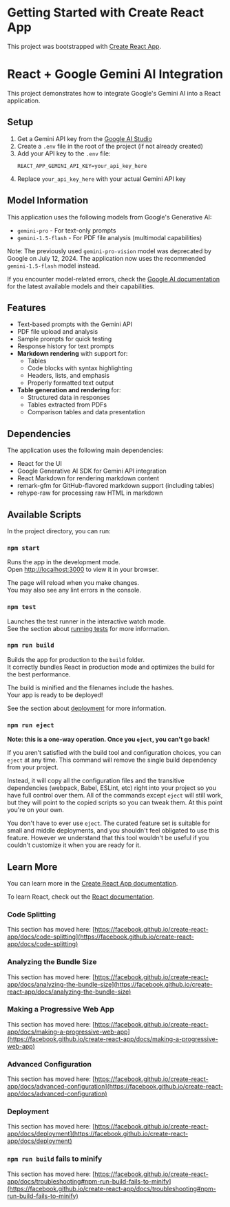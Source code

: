 # Getting Started with Create React App

This project was bootstrapped with [Create React App](https://github.com/facebook/create-react-app).

# React + Google Gemini AI Integration

This project demonstrates how to integrate Google's Gemini AI into a React application.

## Setup

1. Get a Gemini API key from the [Google AI Studio](https://makersuite.google.com/app/apikey)
2. Create a `.env` file in the root of the project (if not already created)
3. Add your API key to the `.env` file:
   ```
   REACT_APP_GEMINI_API_KEY=your_api_key_here
   ```
4. Replace `your_api_key_here` with your actual Gemini API key

## Model Information
This application uses the following models from Google's Generative AI:
- `gemini-pro` - For text-only prompts
- `gemini-1.5-flash` - For PDF file analysis (multimodal capabilities)

Note: The previously used `gemini-pro-vision` model was deprecated by Google on July 12, 2024. The application now uses the recommended `gemini-1.5-flash` model instead.

If you encounter model-related errors, check the [Google AI documentation](https://ai.google.dev/models/gemini) for the latest available models and their capabilities.

## Features
- Text-based prompts with the Gemini API
- PDF file upload and analysis
- Sample prompts for quick testing
- Response history for text prompts
- **Markdown rendering** with support for:
  - Tables
  - Code blocks with syntax highlighting
  - Headers, lists, and emphasis
  - Properly formatted text output
- **Table generation and rendering** for:
  - Structured data in responses
  - Tables extracted from PDFs
  - Comparison tables and data presentation

## Dependencies
The application uses the following main dependencies:
- React for the UI
- Google Generative AI SDK for Gemini API integration
- React Markdown for rendering markdown content
- remark-gfm for GitHub-flavored markdown support (including tables)
- rehype-raw for processing raw HTML in markdown

## Available Scripts

In the project directory, you can run:

### `npm start`

Runs the app in the development mode.\
Open [http://localhost:3000](http://localhost:3000) to view it in your browser.

The page will reload when you make changes.\
You may also see any lint errors in the console.

### `npm test`

Launches the test runner in the interactive watch mode.\
See the section about [running tests](https://facebook.github.io/create-react-app/docs/running-tests) for more information.

### `npm run build`

Builds the app for production to the `build` folder.\
It correctly bundles React in production mode and optimizes the build for the best performance.

The build is minified and the filenames include the hashes.\
Your app is ready to be deployed!

See the section about [deployment](https://facebook.github.io/create-react-app/docs/deployment) for more information.

### `npm run eject`

**Note: this is a one-way operation. Once you `eject`, you can't go back!**

If you aren't satisfied with the build tool and configuration choices, you can `eject` at any time. This command will remove the single build dependency from your project.

Instead, it will copy all the configuration files and the transitive dependencies (webpack, Babel, ESLint, etc) right into your project so you have full control over them. All of the commands except `eject` will still work, but they will point to the copied scripts so you can tweak them. At this point you're on your own.

You don't have to ever use `eject`. The curated feature set is suitable for small and middle deployments, and you shouldn't feel obligated to use this feature. However we understand that this tool wouldn't be useful if you couldn't customize it when you are ready for it.

## Learn More

You can learn more in the [Create React App documentation](https://facebook.github.io/create-react-app/docs/getting-started).

To learn React, check out the [React documentation](https://reactjs.org/).

### Code Splitting

This section has moved here: [https://facebook.github.io/create-react-app/docs/code-splitting](https://facebook.github.io/create-react-app/docs/code-splitting)

### Analyzing the Bundle Size

This section has moved here: [https://facebook.github.io/create-react-app/docs/analyzing-the-bundle-size](https://facebook.github.io/create-react-app/docs/analyzing-the-bundle-size)

### Making a Progressive Web App

This section has moved here: [https://facebook.github.io/create-react-app/docs/making-a-progressive-web-app](https://facebook.github.io/create-react-app/docs/making-a-progressive-web-app)

### Advanced Configuration

This section has moved here: [https://facebook.github.io/create-react-app/docs/advanced-configuration](https://facebook.github.io/create-react-app/docs/advanced-configuration)

### Deployment

This section has moved here: [https://facebook.github.io/create-react-app/docs/deployment](https://facebook.github.io/create-react-app/docs/deployment)

### `npm run build` fails to minify

This section has moved here: [https://facebook.github.io/create-react-app/docs/troubleshooting#npm-run-build-fails-to-minify](https://facebook.github.io/create-react-app/docs/troubleshooting#npm-run-build-fails-to-minify)
